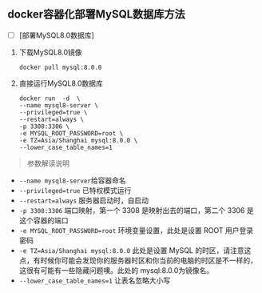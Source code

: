 ## docker容器化部署MySQL数据库方法
- [ ] [部署MySQL8.0数据库]
1. 下载MySQL8.0镜像
    ```shell
    docker pull mysql:8.0.0
    ```
2. 直接运行MySQL8.0数据库
    ```shell
    docker run  -d  \
    --name mysql8-server \
    --privileged=true \
    --restart=always \
    -p 3308:3306 \
    -e MYSQL_ROOT_PASSWORD=root \
    -e TZ=Asia/Shanghai mysql:8.0.0 \
    --lower_case_table_names=1
    ```
> 参数解读说明
- `--name mysql8-server`给容器命名
- `--privileged=true` 已特权模式运行
- `--restart=always` 服务器启动时，自启动
- `-p 3308:3306` 端口映射，第一个 3308 是映射出去的端口，第二个 3306 是这个容器的端口
- `-e MYSQL_ROOT_PASSWORD=root` 环境变量设置，此处是设置 ROOT 用户登录密码
- `-e TZ=Asia/Shanghai mysql:8.0.0`  此处是设置 MySQL 的时区，请注意这点，有时候你可能会发现你的服务器时区和你当前的电脑的时区是不一样的，这很有可能有一些隐藏问题噢。此处的 mysql:8.0.0为镜像名。
- `--lower_case_table_names=1` 让表名忽略大小写
